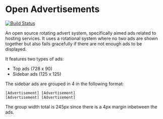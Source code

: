 # Open Advertisements

[![Build Status](https://travis-ci.org/OpenAds/OpenAds.png?branch=feature/user_statistics)](https://travis-ci.org/OpenAds/OpenAds)

An open source rotating advert system, specifically aimed ads related to hosting services. 
It uses a rotational system where no two ads are shown together but also fails gracefully if
there are not enough ads to be displayed.

It features two types of ads:

* Top ads (728 x 90)
* Sidebar ads (125 x 125)

The sidebar ads are grouped in 4 in the following format:

    [Advertisement] [Advertisement] 
    [Advertisement] [Advertisement] 

The group width total is 245px since there is a 4px margin inbetween the ads.

